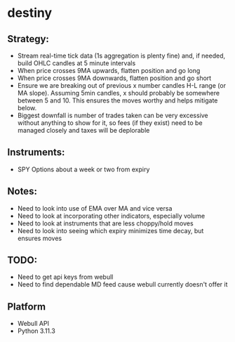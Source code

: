 # destiny

## Strategy:
* Stream real-time tick data (1s aggregation is plenty fine) and, if needed, build OHLC candles at 5 minute intervals
* When price crosses 9MA upwards, flatten position and go long
* When price crosses 9MA downwards, flatten position and go short
* Ensure we are breaking out of previous x number candles H-L range (or MA slope). Assuming 5min candles, x should probably be somewhere between 5 and 10. This ensures the moves worthy and helps mitigate below.
* Biggest downfall is number of trades taken can be very excessive without anything to show for it, so fees (if they exist) need to be managed closely and taxes will be deplorable 
## Instruments:
* SPY Options about a week or two from expiry
## Notes:
* Need to look into use of EMA over MA and vice versa
* Need to look at incorporating other indicators, especially volume
* Need to look at instruments that are less choppy/hold moves
* Need to look into seeing which expiry minimizes time decay, but ensures moves
## TODO:
* Need to get api keys from webull
* Need to find dependable MD feed cause webull currently doesn't offer it
## Platform
* Webull API
* Python 3.11.3
